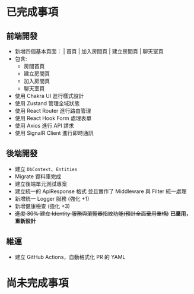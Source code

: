 ﻿# 已完成事項

## 前端開發

- 新增四個基本頁面： | 首頁 | 加入房間頁 | 建立房間頁 | 聊天室頁
- 包含:
  - 房間首頁
  - 建立房間頁
  - 加入房間頁
  - 聊天室頁
- 使用 Chakra UI 進行樣式設計
- 使用 Zustand 管理全域狀態
- 使用 React Router 進行路由管理
- 使用 React Hook Form 處理表單
- 使用 Axios 進行 API 請求
- 使用 SignalR Client 進行即時通訊

## 後端開發

- 建立 `DbContext`、`Entities`
- Migrate 資料庫完成
- 建立後端單元測試專案
- 建立統一的 ApiResponse 格式 並且實作了 Middleware 與 Filter 統一處理
- 新增統一 Logger 服務 (強化 +1)
- 新增健康檢查 (強化 +3)
- ~~進度 30% 建立 Identity 服務與瀏覽器指紋功能(預計全面棄用重構)~~ **已棄用，重新設計**

## 維運

- 建立 GitHub Actions，自動格式化 PR 的 YAML

# 尚未完成事項

